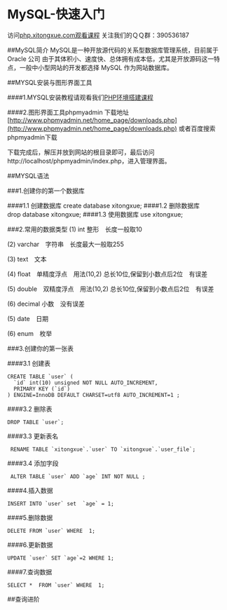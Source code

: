 # MySQL-快速入门
访问[php.xitongxue.com观看课程](http://xitongxue.com)
关注我们的ＱＱ群：390536187

##MySQL简介
MySQL是一种开放源代码的关系型数据库管理系统，目前属于 Oracle 公司
由于其体积小、速度快、总体拥有成本低，尤其是开放源码这一特点，一般中小型网站的开发都选择 MySQL 作为网站数据库。

##MYSQL安装与图形界面工具

####1.MYSQL安装教程请观看我们[PHP环境搭建课程](http://xitongxue.com/course/11)

####2.图形界面工具phpmyadmin
下载地址[http://www.phpmyadmin.net/home_page/downloads.php](http://www.phpmyadmin.net/home_page/downloads.php)
或者百度搜索phpmyadmin下载

下载完成后，解压并放到网站的根目录即可，最后访问http://localhost/phpmyadmin/index.php，进入管理界面。

##MYSQL语法

###1.创建你的第一个数据库

####1.1 创建数据库
	create database xitongxue;
####1.2 删除数据库		
 	drop database xitongxue;
####1.3 使用数据库
 	use xitongxue;

###2.常用的数据类型
(1) int 整形　长度一般取10

(2) varchar　字符串　长度最大一般取255

(3) text　文本　

(4) float　单精度浮点　用法(10,2) 总长10位,保留到小数点后2位　有误差

(5) double　双精度浮点　用法(10,2) 总长10位,保留到小数点后2位　有误差

(6) decimal  小数　没有误差

(5) date　日期

(6) enum　枚举

###3.创建你的第一张表

####3.1 创建表

````
CREATE TABLE `user` (
  `id` int(10) unsigned NOT NULL AUTO_INCREMENT,
  PRIMARY KEY (`id`)
) ENGINE=InnoDB DEFAULT CHARSET=utf8 AUTO_INCREMENT=1 ;
````
####3.2 删除表	

````
DROP TABLE `user`;
````
####3.3 更新表名

````
 RENAME TABLE `xitongxue`.`user` TO `xitongxue`.`user_file`;
````
####3.4 添加字段

````
 ALTER TABLE `user` ADD `age` INT NOT NULL ;
````

####4.插入数据

````
INSERT INTO `user` set  `age` = 1;
````

####5.删除数据

````
DELETE FROM `user` WHERE  1;
````

####6.更新数据

````
UPDATE `user` SET `age`=2 WHERE 1;
````

####7.查询数据

````
SELECT *  FROM `user` WHERE  1;
````

##查询进阶